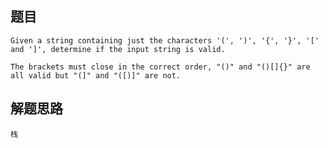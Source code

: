 ## 题目
    Given a string containing just the characters '(', ')', '{', '}', '[' and ']', determine if the input string is valid.

    The brackets must close in the correct order, "()" and "()[]{}" are all valid but "(]" and "([)]" are not.

## 解题思路
    栈